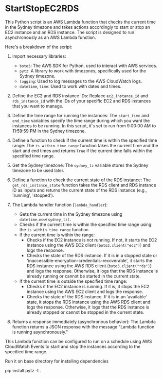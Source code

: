 # StartStopEC2RDS

This Python script is an AWS Lambda function that checks the current time in the Sydney timezone and takes actions accordingly to start or stop an EC2 instance and an RDS instance. The script is designed to run asynchronously as an AWS Lambda function.

Here's a breakdown of the script:

1. Import necessary libraries:
   - `boto3`: The AWS SDK for Python, used to interact with AWS services.
   - `pytz`: A library to work with timezones, specifically used for the Sydney timezone.
   - `logging`: Used to log messages to the AWS CloudWatch logs.
   - `datetime`, `time`: Used to work with dates and times.

2. Define the EC2 and RDS instance IDs:
   Replace `ec2_instance_id` and `rds_instance_id` with the IDs of your specific EC2 and RDS instances that you want to manage.

3. Define the time range for running the instances:
   The `start_time` and `end_time` variables specify the time range during which you want the instances to be running. In this script, it's set to run from 9:00:00 AM to 11:59:59 PM in the Sydney timezone.

4. Define a function to check if the current time is within the specified time range:
   The `is_within_time_range` function takes the current time and the start and end times and returns `True` if the current time falls within the specified time range.

5. Get the Sydney timezone:
   The `sydney_tz` variable stores the Sydney timezone to be used later.

6. Define a function to check the current state of the RDS instance:
   The `get_rds_instance_state` function takes the RDS client and RDS instance ID as inputs and returns the current state of the RDS instance (e.g., 'running', 'stopped').

7. The Lambda handler function (`lambda_handler`):
   - Gets the current time in the Sydney timezone using `datetime.now(sydney_tz)`.
   - Checks if the current time is within the specified time range using the `is_within_time_range` function.
   - If the current time is within the range:
     - Checks if the EC2 instance is not running. If not, it starts the EC2 instance using the AWS EC2 client (`boto3.client("ec2")`) and logs the response.
     - Checks the state of the RDS instance. If it is in a stopped state or 'inaccessible-encryption-credentials-recoverable', it starts the RDS instance using the AWS RDS client (`boto3.client("rds")`) and logs the response. Otherwise, it logs that the RDS instance is already running or cannot be started in the current state.
   - If the current time is outside the specified time range:
     - Checks if the EC2 instance is running. If it is, it stops the EC2 instance using the AWS EC2 client and logs the response.
     - Checks the state of the RDS instance. If it is in an 'available' state, it stops the RDS instance using the AWS RDS client and logs the response. Otherwise, it logs that the RDS instance is already stopped or cannot be stopped in the current state.

8. Returns a response immediately (asynchronous behavior):
   The Lambda function returns a JSON response with the message "Lambda function is running asynchronously."

This Lambda function can be configured to run on a schedule using AWS CloudWatch Events to start and stop the instances according to the specified time range.





Run it on base directory for installing dependencies

pip install pytz -t .
